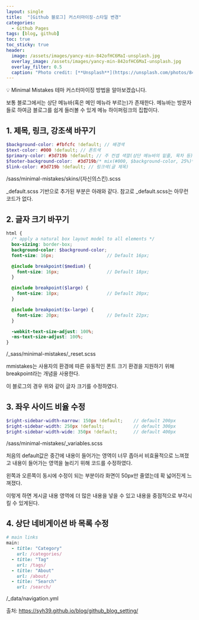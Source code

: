 ```yaml
---
layout: single
title:  "[Github 블로그] 커스터마이징-스타일 변경"
categories:
  - Github Pages
tags: [blog, github]
toc: true
toc_sticky: true
header:
  image: /assets/images/yancy-min-842ofHC6MaI-unsplash.jpg
  overlay_image: /assets/images/yancy-min-842ofHC6MaI-unsplash.jpg
  overlay_filter: 0.5
  caption: "Photo credit: [**Unsplash**](https://unsplash.com/photos/842ofHC6MaI)"
---
```

💡 Minimal Mistakes 테마 커스터마이징 방법을 알아보겠습니다.

보통 블로그에서는 상단 메뉴바(혹은 메인 메뉴라 부르는)가 존재한다. 메뉴바는 방문자들로 하여금 블로그를 쉽게 들러볼 수 있게 메뉴 하이퍼링크의 집합이다.

## 1. 제목, 링크, 강조색 바꾸기
```scss
$background-color: #fbfcfc !default; // 배경색 
$text-color: #000 !default; // 폰트색
$primary-color: #3d719b !default; // 주 컨셉 색깔(상단 메뉴바의 밑줄, 목차 등)
$footer-background-color:  #3d719b/* mix(#000, $background-color, 25%)*/ !default; // footer 색
$link-color: #3d719b !default; // 링크색(글 제목)
```
/sass/minimal-mistakes/skins/(자신의스킨).scss

_default.scss 기반으로 추가된 부분은 아래와 같다. 참고로 _default.scss는 아무런 코드가 없다.

## 2. 글자 크기 바꾸기
```scss
html {
  /* apply a natural box layout model to all elements */
  box-sizing: border-box;
  background-color: $background-color;
  font-size: 16px;                    // Default 16px;

  @include breakpoint($medium) {
    font-size: 16px;                  // Default 18px;
  }

  @include breakpoint($large) {
    font-size: 18px;                  // Default 20px;
  }

  @include breakpoint($x-large) {
    font-size: 20px;                  // Default 22px;
  }

  -webkit-text-size-adjust: 100%;
  -ms-text-size-adjust: 100%;
}
```
/_sass/minimal-mistakes/_reset.scss

mmistakes는 사용자의 환경에 따른 유동적인 폰트 크기 환경을 지원하기 위해 breakpoint라는 개념을 사용한다.

이 블로그의 경우 위와 같이 글자 크기를 수정하였다.


## 3. 좌우 사이드 비율 수정
```scss
$right-sidebar-width-narrow: 150px !default;    // default 200px
$right-sidebar-width: 250px !default;           // default 300px
$right-sidebar-width-wide: 350px !default;      // default 400px
```
/sass/minimal-mistakes/_variables.scss

처음의 default값은 중간에 내용이 들어가는 영역이 너무 좁아서 비효율적으로 느껴졌고 내용이 들어가는 영역을 늘리기 위해 코드를 수정하였다. 

왼쪽과 오른쪽이 동시에 수정이 되는 부분이라 화면이 50px만 줄였는데 확 넓어진게 느껴졌다.

이렇게 하면 게시글 내용 영역에 더 많은 내용을 넣을 수 있고 내용을 중점적으로 부각시킬 수 있게된다.


## 4. 상단 네비게이션 바 목록 수정
```ruby
# main links
main:
  - title: "Category"
    url: /categories/
  - title: "Tag"
    url: /tags/
  - title: "About"
    url: /about/
  - title: "Search"
    url: /search/
```
/_data/navigation.yml



출처: https://syh39.github.io/blog/github_blog_setting/